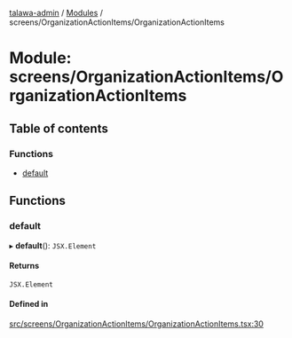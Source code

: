 [talawa-admin](../README.md) / [Modules](../modules.md) / screens/OrganizationActionItems/OrganizationActionItems

# Module: screens/OrganizationActionItems/OrganizationActionItems

## Table of contents

### Functions

- [default](screens_OrganizationActionItems_OrganizationActionItems.md#default)

## Functions

### default

▸ **default**(): `JSX.Element`

#### Returns

`JSX.Element`

#### Defined in

[src/screens/OrganizationActionItems/OrganizationActionItems.tsx:30](https://github.com/skbhagat0502/talawa-admin/blob/eb9b2df/src/screens/OrganizationActionItems/OrganizationActionItems.tsx#L30)
